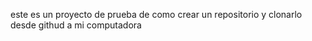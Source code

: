 este es un proyecto de prueba   de como crear un repositorio y clonarlo desde githud a mi computadora
